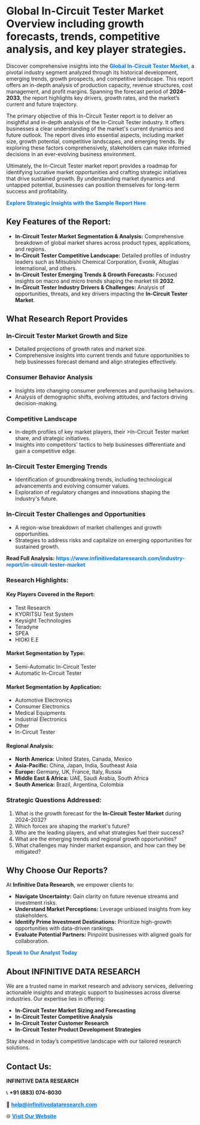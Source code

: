 <h1>Global In-Circuit Tester Market Overview including growth forecasts, trends, competitive analysis, and key player strategies.</h1>
<p>
Discover comprehensive insights into the 
<a href="https://www.infinitivedataresearch.com/industry-report/in-circuit-tester-market" rel="dofollow" style="color: #007BFF; text-decoration: none;"><strong>Global In-Circuit Tester Market</strong></a>, a pivotal industry segment analyzed through its historical development, emerging trends, growth prospects, and competitive landscape. This report offers an in-depth analysis of production capacity, revenue structures, cost management, and profit margins. Spanning the forecast period of <strong>2024–2033</strong>, the report highlights key drivers, growth rates, and the market’s current and future trajectory.
</p>
<p>
The primary objective of this In-Circuit Tester report is to deliver an insightful and in-depth analysis of the In-Circuit Tester industry. It offers businesses a clear understanding of the market's current dynamics and future outlook. The report dives into essential aspects, including market size, growth potential, competitive landscapes, and emerging trends. By exploring these factors comprehensively, stakeholders can make informed decisions in an ever-evolving business environment.
</p>
<p>
Ultimately, the In-Circuit Tester market report provides a roadmap for identifying lucrative market opportunities and crafting strategic initiatives that drive sustained growth. By understanding market dynamics and untapped potential, businesses can position themselves for long-term success and profitability.
</p>
<p>
<a href="https://www.infinitivedataresearch.com/request-sample/reportId=110096" style="color: #007BFF; text-decoration: none;"><strong>Explore Strategic Insights with the Sample Report Here</strong></a>
</p>

<h2>Key Features of the Report:</h2>
<ul>
<li><strong>In-Circuit Tester Market Segmentation & Analysis:</strong> Comprehensive breakdown of global market shares across product types, applications, and regions.</li>
<li><strong>In-Circuit Tester Competitive Landscape:</strong> Detailed profiles of industry leaders such as Mitsubishi Chemical Corporation, Evonik, Altuglas International, and others.</li>
<li><strong>In-Circuit Tester Emerging Trends & Growth Forecasts:</strong> Focused insights on macro and micro trends shaping the market till <strong>2032</strong>.</li>
<li><strong>In-Circuit Tester Industry Drivers & Challenges:</strong> Analysis of opportunities, threats, and key drivers impacting the <strong>In-Circuit Tester Market</strong>.</li>
</ul>

<h2>What Research Report Provides</h2>
<h3>In-Circuit Tester Market Growth and Size</h3>
<ul>
<li>Detailed projections of growth rates and market size.</li>
<li>Comprehensive insights into current trends and future opportunities to help businesses forecast demand and align strategies effectively.</li>
</ul>

<h3>Consumer Behavior Analysis</h3>
<ul>
<li>Insights into changing consumer preferences and purchasing behaviors.</li>
<li>Analysis of demographic shifts, evolving attitudes, and factors driving decision-making.</li>
</ul>

<h3>Competitive Landscape</h3>
<ul>
<li>In-depth profiles of key market players, their >In-Circuit Tester market share, and strategic initiatives.</li>
<li>Insights into competitors' tactics to help businesses differentiate and gain a competitive edge.</li>
</ul>

<h3>In-Circuit Tester Emerging Trends</h3>
<ul>
<li>Identification of groundbreaking trends, including technological advancements and evolving consumer values.</li>
<li>Exploration of regulatory changes and innovations shaping the industry's future.</li>
</ul>

<h3>In-Circuit Tester Challenges and Opportunities</h3>
<ul>
<li>A region-wise breakdown of market challenges and growth opportunities.</li>
<li>Strategies to address risks and capitalize on emerging opportunities for sustained growth.</li>
</ul>
<p><strong>Read Full Analysis:</strong> <a href="https://www.infinitivedataresearch.com/industry-report/in-circuit-tester-market" rel="dofollow" style="color: #007BFF; text-decoration: none;"><strong>https://www.infinitivedataresearch.com/industry-report/in-circuit-tester-market</strong></a></p>
<h3>Research Highlights:</h3>
<h4>Key Players Covered in the Report:</h4>
<ul><li>Test Research</li><li>KYORITSU Test System</li><li>Keysight Technologies</li><li>Teradyne</li><li>SPEA</li><li>HIOKI E.E</li></ul>
<h4>Market Segmentation by Type:</h4>
<ul><li>Semi-Automatic In-Circuit Tester</li><li>Automatic In-Circuit Tester</li></ul>
<h4>Market Segmentation by Application:</h4>
<ul><li>Automotive Electronics</li><li>Consumer Electronics</li><li>Medical Equipments</li><li>Industrial Electronics</li><li>Other</li><li>In-Circuit Tester</li></ul>

<h4>Regional Analysis:</h4>
<ul>
<li><strong>North America:</strong> United States, Canada, Mexico</li>
<li><strong>Asia-Pacific:</strong> China, Japan, India, Southeast Asia</li>
<li><strong>Europe:</strong> Germany, UK, France, Italy, Russia</li>
<li><strong>Middle East & Africa:</strong> UAE, Saudi Arabia, South Africa</li>
<li><strong>South America:</strong> Brazil, Argentina, Colombia</li>
</ul>

<h3>Strategic Questions Addressed:</h3>
<ol>
<li>What is the growth forecast for the <strong>In-Circuit Tester Market</strong> during 2024–2032?</li>
<li>Which forces are shaping the market's future?</li>
<li>Who are the leading players, and what strategies fuel their success?</li>
<li>What are the emerging trends and regional growth opportunities?</li>
<li>What challenges may hinder market expansion, and how can they be mitigated?</li>
</ol>

<h2>Why Choose Our Reports?</h2>
<p>At <strong>Infinitive Data Research</strong>, we empower clients to:</p>
<ul>
<li><strong>Navigate Uncertainty:</strong> Gain clarity on future revenue streams and investment risks.</li>
<li><strong>Understand Market Perceptions:</strong> Leverage unbiased insights from key stakeholders.</li>
<li><strong>Identify Prime Investment Destinations:</strong> Prioritize high-growth opportunities with data-driven rankings.</li>
<li><strong>Evaluate Potential Partners:</strong> Pinpoint businesses with aligned goals for collaboration.</li>
</ul>
<p><a href="https://www.infinitivedataresearch.com/industry-report/in-circuit-tester-market" rel="dofollow" style="color: #007BFF; text-decoration: none;"><strong>Speak to Our Analyst Today</strong></a></p>

<h2>About INFINITIVE DATA RESEARCH</h2>
<p>We are a trusted name in market research and advisory services, delivering actionable insights and strategic support to businesses across diverse industries. Our expertise lies in offering:</p>
<ul>
<li><strong>In-Circuit Tester Market Sizing and Forecasting</strong></li>
<li><strong>In-Circuit Tester Competitive Analysis</strong></li>
<li><strong>In-Circuit Tester Customer Research</strong></li>
<li><strong>In-Circuit Tester Product Development Strategies</strong></li>
</ul>
<p>Stay ahead in today’s competitive landscape with our tailored research solutions.</p>

<h2>Contact Us:</h2>
<p><strong>INFINITIVE DATA RESEARCH</strong></p>
<p>📞 <strong>+91 (883) 074-8030</strong></p>
<p>📧 <strong><a href="mailto:help@infinitivedataresearch.com" style="color: #007BFF;">help@infinitivedataresearch.com</a></strong></p>
<p>🌐 <strong><a href="https://www.infinitivedataresearch.com" rel="dofollow" style="color: #007BFF;">Visit Our Website</a></strong></p>